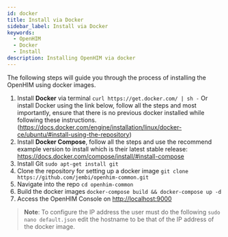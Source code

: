 ```yaml
---
id: docker
title: Install via Docker
sidebar_label: Install via Docker
keywords:
  - OpenHIM
  - Docker
  - Install
description: Installing OpenHIM via docker
---
```


The following steps will guide you through the process of installing the OpenHIM using docker images.

1. Install **Docker** via terminal `curl https://get.docker.com/ | sh -` Or install Docker using the link below, follow all the steps and most importantly, ensure that there is no previous docker installed while following these instructions. (<https://docs.docker.com/engine/installation/linux/docker-ce/ubuntu/#install-using-the-repository>)
1. Install **Docker Compose**, follow all the steps and use the recommend example version to install which is their latest stable release: <https://docs.docker.com/compose/install/#install-compose>
1. Install Git `sudo apt-get install git`
1. Clone the repository for setting up a docker image `git clone https://github.com/jembi/openhim-common.git`
1. Navigate into the repo `cd openhim-common`
1. Build the docker images `docker-compose build && docker-compose up -d`
1. Access the OpenHIM Console on <http://localhost:9000>

> **Note**: To configure the IP address the user must do the following `sudo nano default.json` edit the hostname to be that of the IP address of the docker image.
